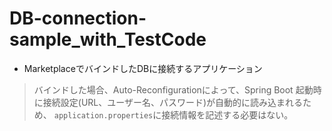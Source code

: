 # DB-connection-sample_with_TestCode
- MarketplaceでバインドしたDBに接続するアプリケーション
> バインドした場合、Auto-Reconfigurationによって、Spring Boot 起動時に接続設定(URL、ユーザー名、パスワード)が自動的に読み込まれるため、
> `application.properties`に接続情報を記述する必要はない。
